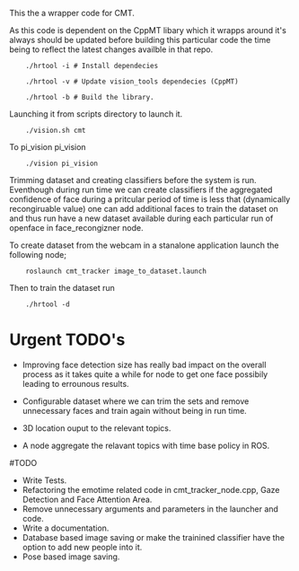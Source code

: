 This the a wrapper code for CMT. 

As this code is dependent on the CppMT libary which it wrapps around it's always should be updated before
building this particular code the time being to reflect the latest changes availble in that repo.

        ./hrtool -i # Install dependecies

        ./hrtool -v # Update vision_tools dependecies (CppMT)

        ./hrtool -b # Build the library.


Launching it from scripts directory to launch it.

        ./vision.sh cmt

To pi_vision pi_vision

        ./vision pi_vision

Trimming dataset and creating classifiers before the system is run. Eventhough
during run time we can create classifiers if the aggregated confidence of face during a pritcular period of
time is less that (dynamically recongiruable value) one can add additional faces to train the dataset on and
thus run have a new dataset available during each particular run of openface in face_recongizner node.

To create dataset from the webcam in a stanalone application launch the following node;

        roslaunch cmt_tracker image_to_dataset.launch

Then to train the dataset run

        ./hrtool -d


# Urgent TODO's
* Improving face detection size has really bad impact on the overall process as it takes quite a while for node to get one face
possibily leading to errounous results.


* Configurable dataset where we can trim the sets and remove unnecessary faces and train again without being in
run time.

* 3D location ouput to the relevant topics.

* A node aggregate the relavant topics with time base policy in ROS.


#TODO
* Write Tests.
* Refactoring the emotime related code in cmt_tracker_node.cpp, Gaze Detection and Face Attention Area.
* Remove unnecessary arguments and parameters in the launcher and code.
* Write a documentation.
* Database based image saving or make the trainined classifier have the option to add new people into it.
* Pose based image saving.
